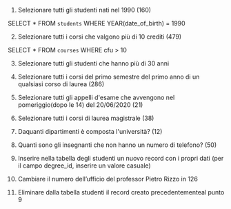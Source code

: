 1. Selezionare tutti gli studenti nati nel 1990 (160)

SELECT * 
FROM `students` 
WHERE YEAR(date_of_birth) = 1990

2. Selezionare tutti i corsi che valgono più di 10 crediti (479)

SELECT * 
FROM `courses` 
WHERE cfu > 10

3. Selezionare tutti gli studenti che hanno più di 30 anni



4. Selezionare tutti i corsi del primo semestre del primo anno di un qualsiasi corso di laurea (286)



5. Selezionare tutti gli appelli d'esame che avvengono nel pomeriggio(dopo le 14) del 20/06/2020 (21)



6. Selezionare tutti i corsi di laurea magistrale (38)



7. Daquanti dipartimenti è composta l'università? (12)



8. Quanti sono gli insegnanti che non hanno un numero di telefono? (50)



9. Inserire nella tabella degli studenti un nuovo record con i propri dati (per il campo
degree_id, inserire un valore casuale)



10. Cambiare il numero dell’ufficio del professor Pietro Rizzo in 126



11. Eliminare dalla tabella studenti il record creato precedentementeal punto 9